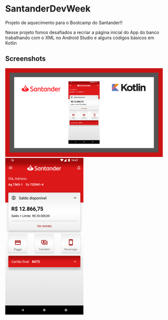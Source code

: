 # SantanderDevWeek

Projeto de aquecimento para o Bootcamp do Santander!!

Nesse projeto fomos desafiados a recriar a página inicial do App do banco trabalhando com o XML no Android Studio e alguns códigos básicos em Kotlin



## Screenshots

<img src="/screenshots/Image2.png"/>

<img src="/screenshots/Image1.png" width="250px" />
